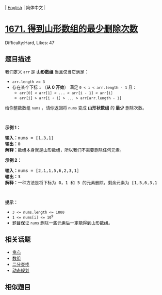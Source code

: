 
| [English](README_EN.md) | 简体中文 |

# [1671. 得到山形数组的最少删除次数](https://leetcode.cn/problems/minimum-number-of-removals-to-make-mountain-array/)
Difficulty:Hard, Likes: 47

## 题目描述

<p>我们定义&nbsp;<code>arr</code>&nbsp;是 <b>山形数组</b>&nbsp;当且仅当它满足：</p>

<ul>
	<li><code>arr.length &gt;= 3</code></li>
	<li>存在某个下标&nbsp;<code>i</code>&nbsp;（<strong>从 0 开始</strong>）&nbsp;满足&nbsp;<code>0 &lt; i &lt; arr.length - 1</code>&nbsp;且：
	<ul>
		<li><code>arr[0] &lt; arr[1] &lt; ... &lt; arr[i - 1] &lt; arr[i]</code></li>
		<li><code>arr[i] &gt; arr[i + 1] &gt; ... &gt; arr[arr.length - 1]</code></li>
	</ul>
	</li>
</ul>

<p>给你整数数组&nbsp;<code>nums</code>​ ，请你返回将 <code>nums</code>&nbsp;变成 <strong>山形状数组</strong>&nbsp;的​ <strong>最少</strong>&nbsp;删除次数。</p>

<p>&nbsp;</p>

<p><strong>示例 1：</strong></p>

<pre>
<b>输入：</b>nums = [1,3,1]
<b>输出：</b>0
<b>解释：</b>数组本身就是山形数组，所以我们不需要删除任何元素。
</pre>

<p><strong>示例 2：</strong></p>

<pre>
<b>输入：</b>nums = [2,1,1,5,6,2,3,1]
<b>输出：</b>3
<b>解释：</b>一种方法是将下标为 0，1 和 5 的元素删除，剩余元素为 [1,5,6,3,1] ，是山形数组。
</pre>

<p>&nbsp;</p>

<p><strong>提示：</strong></p>

<ul>
	<li><code>3 &lt;= nums.length &lt;= 1000</code></li>
	<li><code>1 &lt;= nums[i] &lt;= 10<sup>9</sup></code></li>
	<li>题目保证&nbsp;<code>nums</code> 删除一些元素后一定能得到山形数组。</li>
</ul>


## 相关话题

- [贪心](https://leetcode.cn/tag/greedy/)
- [数组](https://leetcode.cn/tag/array/)
- [二分查找](https://leetcode.cn/tag/binary-search/)
- [动态规划](https://leetcode.cn/tag/dynamic-programming/)

## 相似题目

